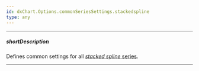 ```yaml
---
id: dxChart.Options.commonSeriesSettings.stackedspline
type: any
---
```

---
##### shortDescription
Defines common settings for all [*stacked spline* series](/api-reference/10%20UI%20Components/dxChart/5%20Series%20Types/StackedSplineSeries '/Documentation/ApiReference/UI_Components/dxChart/Series_Types/StackedSplineSeries/').

---
